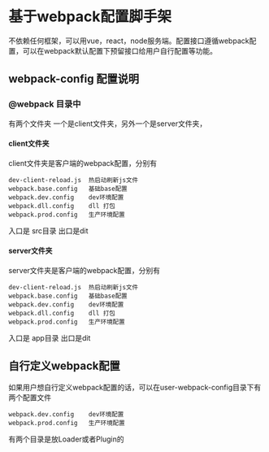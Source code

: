 
# 基于webpack配置脚手架

不依赖任何框架，可以用vue，react，node服务端。配置接口遵循webpack配置，可以在webpack默认配置下预留接口给用户自行配置等功能。



## webpack-config 配置说明

### @webpack 目录中

有两个文件夹 一个是client文件夹，另外一个是server文件夹，

#### client文件夹

  client文件夹是客户端的webpack配置，分别有

  ````
dev-client-reload.js  热启动刷新js文件
webpack.base.config   基础base配置
webpack.dev.config    dev环境配置
webpack.dll.config    dll 打包
webpack.prod.config   生产环境配置
  ````

入口是  src目录 出口是dit





#### server文件夹

server文件夹是客户端的webpack配置，分别有

```
dev-client-reload.js  热启动刷新js文件
webpack.base.config   基础base配置
webpack.dev.config    dev环境配置
webpack.dll.config    dll 打包
webpack.prod.config   生产环境配置
```

 入口是 app目录 出口是dit 

## 自行定义webpack配置

如果用户想自行定义webpack配置的话，可以在user-webpack-config目录下有两个配置文件

```
webpack.dev.config    dev环境配置
webpack.prod.config   生产环境配置
```

有两个目录是放Loader或者Plugin的
